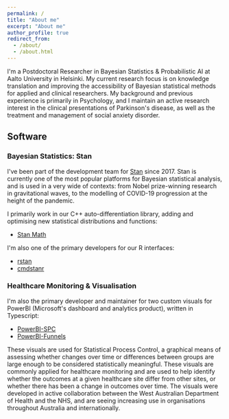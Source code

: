 ```yaml
---
permalink: /
title: "About me"
excerpt: "About me"
author_profile: true
redirect_from:
  - /about/
  - /about.html
---
```


I'm a Postdoctoral Researcher in Bayesian Statistics & Probabilistic AI at Aalto University in Helsinki. My current research focus is on knowledge translation and improving the accessibility of Bayesian statistical methods for applied and clinical researchers. My background and previous experience is primarily in Psychology, and I maintain an active research interest in the clinical presentations of Parkinson's disease, as well as the treatment and management of social anxiety disorder.

## Software

### Bayesian Statistics: Stan

I've been part of the development team for [Stan](https://about.mc-stan.org) since 2017. Stan is currently one of the most popular platforms for Bayesian statistical analysis, and is used in a very wide of contexts: from Nobel prize-winning research in gravitational waves, to the modelling of COVID-19 progression at the height of the pandemic.

I primarily work in our C++ auto-differentiation library, adding and optimising new statistical distributions and functions:

  - [Stan Math](https://github.com/stan-dev/math/)

I'm also one of the primary developers for our R interfaces:

 - [rstan](https://cran.r-project.org/web/packages/rstan/)
 - [cmdstanr](https://github.com/stan-dev/cmdstanr)

### Healthcare Monitoring & Visualisation

I'm also the primary developer and maintainer for two custom visuals for PowerBI (Microsoft's dashboard and analytics product), written in Typescript:

 - [PowerBI-SPC](https://aus-doh-safety-and-quality.github.io/PowerBI-SPC/)
 - [PowerBI-Funnels](https://aus-doh-safety-and-quality.github.io/PowerBI-Funnels/)

These visuals are used for Statistical Process Control, a graphical means of assessing whether changes over time or differences between groups are large enough to be considered statistically meaningful. These visuals are commonly applied for healthcare monitoring and are used to help identify whether the outcomes at a given healthcare site differ from other sites, or whether there has been a change in outcomes over time. The visuals were developed in active collaboration between the West Australian Department of Health and the NHS, and are seeing increasing use in organisations throughout Australia and internationally.
